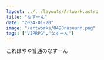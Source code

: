 ```yaml
---
layout: ../../layouts/Artwork.astro
title: "なすーん"
date: "2024-01-20"
image: "/artworks/0420nasuunn.png"
tags: ["VIPRPG","なすーん"]
---
```


これはやや普通のなすーん